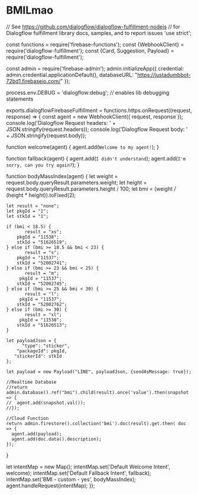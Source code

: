 # BMILmao
// See https://github.com/dialogflow/dialogflow-fulfillment-nodejs
// for Dialogflow fulfillment library docs, samples, and to report issues
'use strict';
 
const functions = require('firebase-functions');
const {WebhookClient} = require('dialogflow-fulfillment');
const {Card, Suggestion, Payload} = require('dialogflow-fulfillment');

const admin = require('firebase-admin');
admin.initializeApp({
  credential: admin.credential.applicationDefault(),
  databaseURL: "https://justadumbbot-72bd1.firebaseio.com/"
});
 
process.env.DEBUG = 'dialogflow:debug'; // enables lib debugging statements
 
exports.dialogflowFirebaseFulfillment = functions.https.onRequest((request, response) => {
  const agent = new WebhookClient({ request, response });
  console.log('Dialogflow Request headers: ' + JSON.stringify(request.headers));
  console.log('Dialogflow Request body: ' + JSON.stringify(request.body));
 
  function welcome(agent) {
    agent.add(`Welcome to my agent!`);
  }
 
  function fallback(agent) {
    agent.add(`I didn't understand`);
    agent.add(`I'm sorry, can you try again?`);
  }
  
  function bodyMassIndex(agent) {
  	let weight = request.body.queryResult.parameters.weight;
    let height = request.body.queryResult.parameters.height / 100;
    let bmi = (weight / (height * height)).toFixed(2);
    
    let result = "none";
    let pkgId = "1";
    let stkId = "1";
    
    if (bmi < 18.5) {
    	   result = "xs";
        pkgId = "11538";
        stkId = "51626519";
    } else if (bmi >= 18.5 && bmi < 23) {
    	   result = "s";
        pkgId = "11537";
        stkId = "52002741";
    } else if (bmi >= 23 && bmi < 25) {
    	   result = "m";
      	 pkgId = "11537";
        stkId = "52002745";
    } else if (bmi >= 25 && bmi < 30) {
    	   result = "l";
      	 pkgId = "11537";
        stkId = "52002762";
    } else if (bmi >= 30) {
    	   result = "xl";
      	 pkgId = "11538";
        stkId = "51626513";
    }
    
    let payloadJson = {
    	  "type": "sticker",
      	"packageId": pkgId,
       "stickerId": stkId
    };
    
    let payload = new Payload("LINE", payloadJson, {sendAsMessage: true});
    
    //Realtime Database
    //return admin.database().ref("bmi").child(result).once('value').then(snapshot => {
    //	agent.add(snapshot.val());
    //});
    
    //Cloud Function
    return admin.firestore().collection('bmi').doc(result).get.then( doc => {
      agent.add(payload);	
      agent.add(doc.data().description);
    });
  }
  
  let intentMap = new Map();
  intentMap.set('Default Welcome Intent', welcome);
  intentMap.set('Default Fallback Intent', fallback);
  intentMap.set('BMI - custom - yes', bodyMassIndex);
  agent.handleRequest(intentMap);
});
